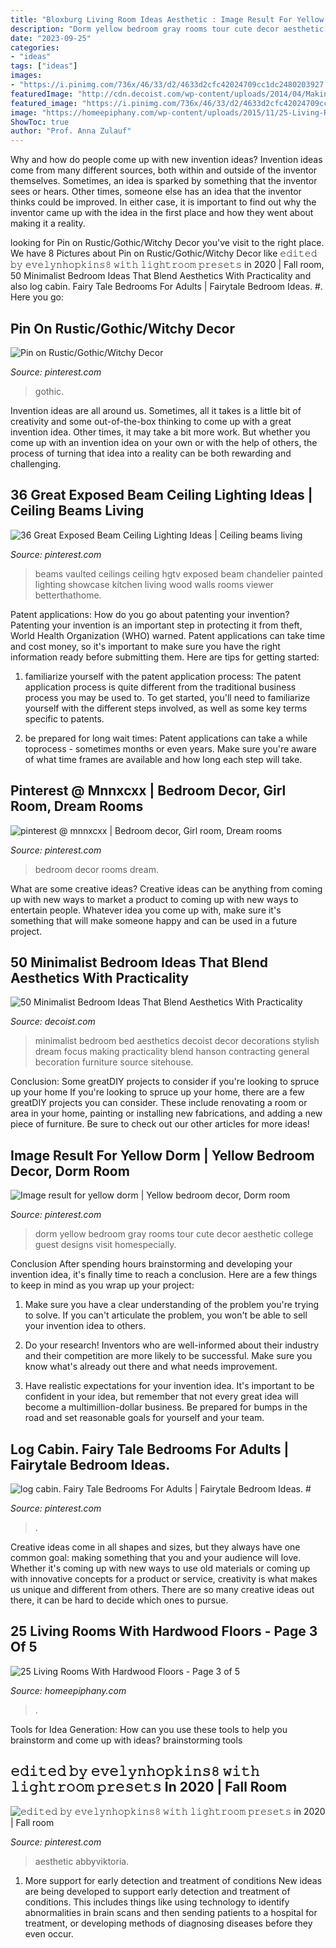 ```yaml
---
title: "Bloxburg Living Room Ideas Aesthetic : Image Result For Yellow Dorm"
description: "Dorm yellow bedroom gray rooms tour cute decor aesthetic college guest designs visit homespecially"
date: "2023-09-25"
categories:
- "ideas"
tags: ["ideas"]
images:
- "https://i.pinimg.com/736x/46/33/d2/4633d2cfc42024709cc1dc2480203927.jpg"
featuredImage: "http://cdn.decoist.com/wp-content/uploads/2014/04/Making-the-bed-the-focus-of-the-room.jpg"
featured_image: "https://i.pinimg.com/736x/46/33/d2/4633d2cfc42024709cc1dc2480203927.jpg"
image: "https://homeepiphany.com/wp-content/uploads/2015/11/25-Living-Rooms-With-Hardwood-Floors-11.jpg"
ShowToc: true
author: "Prof. Anna Zulauf"
---
```



Why and how do people come up with new invention ideas?
Invention ideas come from many different sources, both within and outside of the inventor themselves. Sometimes, an idea is sparked by something that the inventor sees or hears. Other times, someone else has an idea that the inventor thinks could be improved. In either case, it is important to find out why the inventor came up with the idea in the first place and how they went about making it a reality.

	

		
looking for Pin on Rustic/Gothic/Witchy Decor you've visit to the right place. We have 8 Pictures about Pin on Rustic/Gothic/Witchy Decor like 𝚎𝚍𝚒𝚝𝚎𝚍 𝚋𝚢 𝚎𝚟𝚎𝚕𝚢𝚗𝚑𝚘𝚙𝚔𝚒𝚗𝚜𝟾 𝚠𝚒𝚝𝚑 𝚕𝚒𝚐𝚑𝚝𝚛𝚘𝚘𝚖 𝚙𝚛𝚎𝚜𝚎𝚝𝚜 in 2020 | Fall room, 50 Minimalist Bedroom Ideas That Blend Aesthetics With Practicality and also log cabin. Fairy Tale Bedrooms For Adults | Fairytale Bedroom Ideas. #. Here you go:
		
    
## Pin On Rustic/Gothic/Witchy Decor

<img loading=lazy src="https://i.pinimg.com/736x/b4/98/91/b49891a68769b3f65212d2f8aadc6386.jpg" onerror="this.onerror=null;this.src='https://tse3.mm.bing.net/th?id=OIP.U6kAkkLCh5UpojRKNCR-HgHaLH&amp;pid=15.1';" alt="Pin on Rustic/Gothic/Witchy Decor">

_Source: pinterest.com_

>gothic. 

	

Invention ideas are all around us. Sometimes, all it takes is a little bit of creativity and some out-of-the-box thinking to come up with a great invention idea. Other times, it may take a bit more work. But whether you come up with an invention idea on your own or with the help of others, the process of turning that idea into a reality can be both rewarding and challenging.

    
## 36 Great Exposed Beam Ceiling Lighting Ideas | Ceiling Beams Living

<img loading=lazy src="https://i.pinimg.com/736x/46/33/d2/4633d2cfc42024709cc1dc2480203927.jpg" onerror="this.onerror=null;this.src='https://tse3.mm.bing.net/th?id=OIP.f3St-OHIfbE3e4M2ejaXpgHaLG&amp;pid=15.1';" alt="36 Great Exposed Beam Ceiling Lighting Ideas | Ceiling beams living">

_Source: pinterest.com_

>beams vaulted ceilings ceiling hgtv exposed beam chandelier painted lighting showcase kitchen living wood walls rooms viewer betterthathome. 

	

Patent applications: How do you go about patenting your invention?
Patenting your invention is an important step in protecting it from theft, World Health Organization (WHO) warned. Patent applications can take time and cost money, so it's important to make sure you have the right information ready before submitting them. Here are tips for getting started:
1. familiarize yourself with the patent application process: The patent application process is quite different from the traditional business process you may be used to. To get started, you'll need to familiarize yourself with the different steps involved, as well as some key terms specific to patents.



2. be prepared for long wait times: Patent applications can take a while toprocess - sometimes months or even years. Make sure you're aware of what time frames are available and how long each step will take.



    
## Pinterest @ Mnnxcxx | Bedroom Decor, Girl Room, Dream Rooms

<img loading=lazy src="https://i.pinimg.com/736x/22/8b/e6/228be64c6acf7fb6aab88321bbb517c8.jpg" onerror="this.onerror=null;this.src='https://tse3.mm.bing.net/th?id=OIP.DVaOGvfXuTwjYr_6AK2dbQHaMV&amp;pid=15.1';" alt="pinterest @ mnnxcxx | Bedroom decor, Girl room, Dream rooms">

_Source: pinterest.com_

>bedroom decor rooms dream. 

	

What are some creative ideas?
Creative ideas can be anything from coming up with new ways to market a product to coming up with new ways to entertain people. Whatever idea you come up with, make sure it's something that will make someone happy and can be used in a future project.

    
## 50 Minimalist Bedroom Ideas That Blend Aesthetics With Practicality

<img loading=lazy src="http://cdn.decoist.com/wp-content/uploads/2014/04/Making-the-bed-the-focus-of-the-room.jpg" onerror="this.onerror=null;this.src='https://tse1.mm.bing.net/th?id=OIP.4ABwV5FLjRnqz1ndYKUw6gHaKW&amp;pid=15.1';" alt="50 Minimalist Bedroom Ideas That Blend Aesthetics With Practicality">

_Source: decoist.com_

>minimalist bedroom bed aesthetics decoist decor decorations stylish dream focus making practicality blend hanson contracting general becoration furniture source sitehouse. 

	

Conclusion: Some greatDIY projects to consider if you're looking to spruce up your home
If you're looking to spruce up your home, there are a few greatDIY projects you can consider. These include renovating a room or area in your home, painting or installing new fabrications, and adding a new piece of furniture. Be sure to check out our other articles for more ideas!

    
## Image Result For Yellow Dorm | Yellow Bedroom Decor, Dorm Room

<img loading=lazy src="https://i.pinimg.com/736x/02/27/22/02272240b651c06005d1646b04cf3f92.jpg" onerror="this.onerror=null;this.src='https://tse1.mm.bing.net/th?id=OIP.tqy6Lfbi88OerVuKL1OYxAHaLL&amp;pid=15.1';" alt="Image result for yellow dorm | Yellow bedroom decor, Dorm room">

_Source: pinterest.com_

>dorm yellow bedroom gray rooms tour cute decor aesthetic college guest designs visit homespecially. 

	

Conclusion
After spending hours brainstorming and developing your invention idea, it's finally time to reach a conclusion. Here are a few things to keep in mind as you wrap up your project:
1. Make sure you have a clear understanding of the problem you're trying to solve. If you can't articulate the problem, you won't be able to sell your invention idea to others.

2. Do your research! Inventors who are well-informed about their industry and their competition are more likely to be successful. Make sure you know what's already out there and what needs improvement.

3. Have realistic expectations for your invention idea. It's important to be confident in your idea, but remember that not every great idea will become a multimillion-dollar business. Be prepared for bumps in the road and set reasonable goals for yourself and your team.

    
## Log Cabin. Fairy Tale Bedrooms For Adults | Fairytale Bedroom Ideas. #

<img loading=lazy src="https://i.pinimg.com/736x/42/77/27/427727deb8a154c1779062c9b670f4ce.jpg" onerror="this.onerror=null;this.src='https://tse4.mm.bing.net/th?id=OIP.zLFIKWK8631k12oE9zo_UgAAAA&amp;pid=15.1';" alt="log cabin. Fairy Tale Bedrooms For Adults | Fairytale Bedroom Ideas. #">

_Source: pinterest.com_

>. 

	

Creative ideas come in all shapes and sizes, but they always have one common goal: making something that you and your audience will love. Whether it's coming up with new ways to use old materials or coming up with innovative concepts for a product or service, creativity is what makes us unique and different from others. There are so many creative ideas out there, it can be hard to decide which ones to pursue.

    
## 25 Living Rooms With Hardwood Floors - Page 3 Of 5

<img loading=lazy src="https://homeepiphany.com/wp-content/uploads/2015/11/25-Living-Rooms-With-Hardwood-Floors-11.jpg" onerror="this.onerror=null;this.src='https://tse1.mm.bing.net/th?id=OIP.SZxyNeZfS1wbzYfo4kwCOgHaFj&amp;pid=15.1';" alt="25 Living Rooms With Hardwood Floors - Page 3 of 5">

_Source: homeepiphany.com_

>. 

	

Tools for Idea Generation: How can you use these tools to help you brainstorm and come up with ideas?
brainstorming tools 
    
## 𝚎𝚍𝚒𝚝𝚎𝚍 𝚋𝚢 𝚎𝚟𝚎𝚕𝚢𝚗𝚑𝚘𝚙𝚔𝚒𝚗𝚜𝟾 𝚠𝚒𝚝𝚑 𝚕𝚒𝚐𝚑𝚝𝚛𝚘𝚘𝚖 𝚙𝚛𝚎𝚜𝚎𝚝𝚜 In 2020 | Fall Room

<img loading=lazy src="https://i.pinimg.com/736x/6a/8e/9f/6a8e9fe8462630c6450058db4b3fdc55.jpg" onerror="this.onerror=null;this.src='https://tse3.mm.bing.net/th?id=OIP.9B9Y3-LRqVHHpCRiT9OwqQHaJ2&amp;pid=15.1';" alt="𝚎𝚍𝚒𝚝𝚎𝚍 𝚋𝚢 𝚎𝚟𝚎𝚕𝚢𝚗𝚑𝚘𝚙𝚔𝚒𝚗𝚜𝟾 𝚠𝚒𝚝𝚑 𝚕𝚒𝚐𝚑𝚝𝚛𝚘𝚘𝚖 𝚙𝚛𝚎𝚜𝚎𝚝𝚜 in 2020 | Fall room">

_Source: pinterest.com_

>aesthetic abbyviktoria. 

	

1) More support for early detection and treatment of conditions
New ideas are being developed to support early detection and treatment of conditions. This includes things like using technology to identify abnormalities in brain scans and then sending patients to a hospital for treatment, or developing methods of diagnosing diseases before they even occur.

